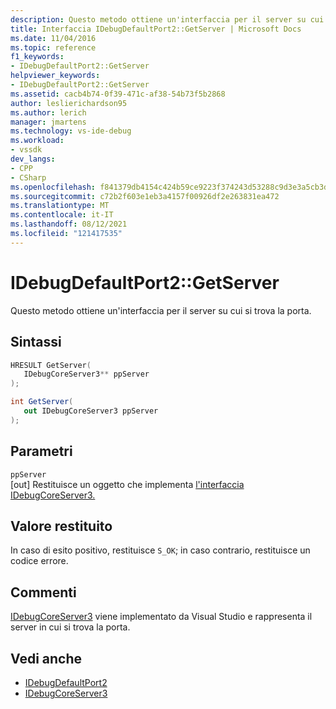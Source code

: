 ```yaml
---
description: Questo metodo ottiene un'interfaccia per il server su cui si trova la porta.
title: Interfaccia IDebugDefaultPort2::GetServer | Microsoft Docs
ms.date: 11/04/2016
ms.topic: reference
f1_keywords:
- IDebugDefaultPort2::GetServer
helpviewer_keywords:
- IDebugDefaultPort2::GetServer
ms.assetid: cacb4b74-0f39-471c-af38-54b73f5b2868
author: leslierichardson95
ms.author: lerich
manager: jmartens
ms.technology: vs-ide-debug
ms.workload:
- vssdk
dev_langs:
- CPP
- CSharp
ms.openlocfilehash: f841379db4154c424b59ce9223f374243d53288c9d3e3a5cb3d35e5cbba05415
ms.sourcegitcommit: c72b2f603e1eb3a4157f00926df2e263831ea472
ms.translationtype: MT
ms.contentlocale: it-IT
ms.lasthandoff: 08/12/2021
ms.locfileid: "121417535"
---
```

# <a name="idebugdefaultport2getserver"></a>IDebugDefaultPort2::GetServer
Questo metodo ottiene un'interfaccia per il server su cui si trova la porta.

## <a name="syntax"></a>Sintassi

```cpp
HRESULT GetServer(
   IDebugCoreServer3** ppServer
);
```

```csharp
int GetServer(
   out IDebugCoreServer3 ppServer
);
```

## <a name="parameters"></a>Parametri
`ppServer`\
[out] Restituisce un oggetto che implementa [l'interfaccia IDebugCoreServer3.](../../../extensibility/debugger/reference/idebugcoreserver3.md)

## <a name="return-value"></a>Valore restituito
 In caso di esito positivo, restituisce `S_OK`; in caso contrario, restituisce un codice errore.

## <a name="remarks"></a>Commenti
 [IDebugCoreServer3](../../../extensibility/debugger/reference/idebugcoreserver3.md) viene implementato da Visual Studio e rappresenta il server in cui si trova la porta.

## <a name="see-also"></a>Vedi anche
- [IDebugDefaultPort2](../../../extensibility/debugger/reference/idebugdefaultport2.md)
- [IDebugCoreServer3](../../../extensibility/debugger/reference/idebugcoreserver3.md)

